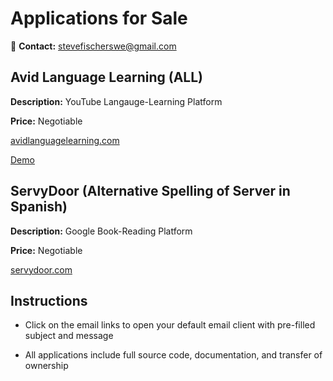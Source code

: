 # Applications for Sale


📧 **Contact:** [stevefischerswe@gmail.com](mailto:stevefischerswe@gmail.com)

## Avid Language Learning (ALL)

**Description:** YouTube Langauge-Learning Platform 

**Price:** Negotiable

[avidlanguagelearning.com](https://avidlanguagelearning.com)


[Demo](https://www.youtube.com/watch?v=ZnUsNnid1i0)

## ServyDoor (Alternative Spelling of Server in Spanish)

**Description:** Google Book-Reading Platform 

**Price:** Negotiable

[servydoor.com](https://servydoor.com)


## Instructions

- Click on the email links to open your default email client with pre-filled subject and message

- All applications include full source code, documentation, and transfer of ownership